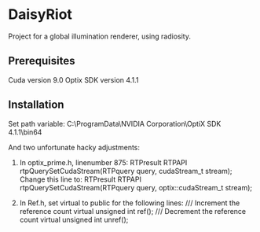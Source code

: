 # DaisyRiot
Project for a global illumination renderer, using radiosity.

## Prerequisites
Cuda version 9.0
Optix SDK version 4.1.1

## Installation
Set path variable: C:\ProgramData\NVIDIA Corporation\OptiX SDK 4.1.1\bin64

And two unfortunate hacky adjustments:

1) In optix_prime.h, linenumber 875: 
RTPresult RTPAPI rtpQuerySetCudaStream(RTPquery query, cudaStream_t stream);
Change this line to:
RTPresult RTPAPI rtpQuerySetCudaStream(RTPquery query, optix::cudaStream_t stream);

2) In Ref.h, set virtual to public for the following lines:
/// Increment the reference count
virtual unsigned int ref();
/// Decrement the reference count
virtual unsigned int unref();
